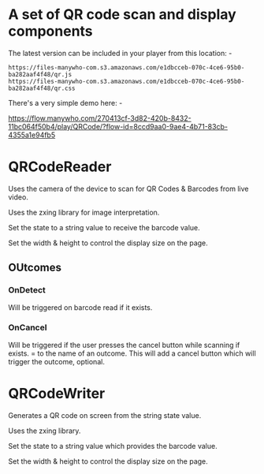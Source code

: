 # A set of QR code scan and display components

The latest version can be included in your player from this location: -

```
https://files-manywho-com.s3.amazonaws.com/e1dbcceb-070c-4ce6-95b0-ba282aaf4f48/qr.js
https://files-manywho-com.s3.amazonaws.com/e1dbcceb-070c-4ce6-95b0-ba282aaf4f48/qr.css
```

There's a very simple demo here: -

https://flow.manywho.com/270413cf-3d82-420b-8432-11bc064f50b4/play/QRCode/?flow-id=8ccd9aa0-9ae4-4b71-83cb-4355a1e94fb5


# QRCodeReader

Uses the camera of the device to scan for QR Codes & Barcodes from live video.

Uses the zxing library for image interpretation.

Set the state to a string value to receive the barcode value.

Set the width & height to control the display size on the page.

## OUtcomes

### OnDetect 
Will be triggered on barcode read if it exists.

### OnCancel
Will be triggered if the user presses the cancel button while scanning if exists.
 = to the name of an outcome.  This will add a cancel button which will trigger the outcome, optional.


# QRCodeWriter

Generates a QR code on screen from the string state value.

Uses the zxing library.

Set the state to a string value which provides the barcode value.

Set the width & height to control the display size on the page.



